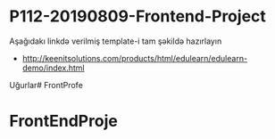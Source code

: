# P112-20190809-Frontend-Project


Aşağıdakı linkdə verilmiş template-i tam şəkildə hazırlayın

- http://keenitsolutions.com/products/html/edulearn/edulearn-demo/index.html


Uğurlar# FrontProfe
# FrontEndProje
